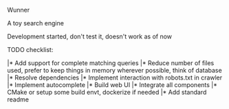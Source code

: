 Wunner

A toy search engine

Development started, don't test it, doesn't work as of now

TODO checklist:

|* Add support for complete matching queries
|* Reduce number of files used, prefer to keep things in memory wherever possible, think of database
|* Resolve dependencies
|* Implement interaction with robots.txt in crawler
|* Implement autocomplete
|* Build web UI
|* Integrate all components
|* CMake or setup some build envt, dockerize if needed
|* Add standard readme
